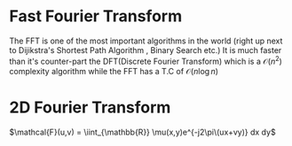 # Fast Fourier Transform

The FFT is one of the most important algorithms in the world (right up next to Dijikstra's Shortest Path Algorithm , Binary Search etc.)
It is much faster than it's counter-part the DFT(Discrete Fourier Transform) which is a $\mathcal{O}(n^2)$ complexity algorithm while the FFT has a T.C of $\mathcal{O}(n\log{}n)$ 

# 2D Fourier Transform
$\mathcal{F}(u,v) = \iint_{\mathbb{R}} \mu(x,y)e^{-j2\pi\(ux+vy)} dx dy$
